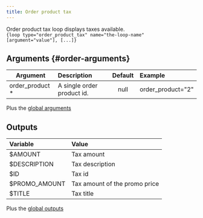 ```yaml
---
title: Order product tax
---
```


Order product tax loop displays taxes available.  
`{loop type="order_product_tax" name="the-loop-name" [argument="value"], [...]}`

## Arguments {#order-arguments}

| Argument         | Description                 | Default | Example            |
|------------------|:----------------------------|:-------:|:-------------------|
| order_product *  | A single order product id.  | null    | order_product="2"  |

Plus the [global arguments](./global_arguments)

## Outputs

| Variable      | Value                         |
|:--------------|:------------------------------|
| $AMOUNT       | Tax amount                    |
| $DESCRIPTION  | Tax description               |
| $ID           | Tax id                        |
| $PROMO_AMOUNT | Tax amount of the promo price |
| $TITLE        | Tax title                     |

Plus the [global outputs](./global_outputs)
